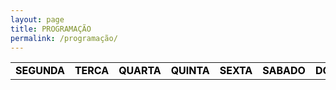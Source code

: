 ```yaml
---
layout: page
title: PROGRAMAÇÃO
permalink: /programação/
---
```

<table class="days" style="width:100%">
  <tr>
    <td class="segunda" onclick="selectDay('segunda')">SEGUNDA</td>
    <td class="terca" onclick="selectDay('terca')">TERCA</td>
    <td class="quarta" onclick="selectDay('quarta')">QUARTA</td>
    <td class="quinta" onclick="selectDay('quinta')">QUINTA</td>
    <td class="sexta" onclick="selectDay('sexta')">SEXTA</td>
    <td class="sabado" onclick="selectDay('sabado')">SABADO</td>
    <td class="domingo" onclick="selectDay('domingo')">DOMINGO</td>
  </tr>
</table>
<!-- nao mexer -->
<div class="prog">
  <div class="segunda">
  <img src="/imagens/music-nonstop.png"alt="MÚSIC NONSTOP"
  <img src="/imagens/atarte.png" alt="A TARDE">
  <img src="/imagens/anoite.png" alt="A NOITE">
  <img src="/imagens/"rgththh.png" alt="MÚSIC NONSTOP">
  </div>
  <div class="terca">
  <img src="/imagens/ggfffff.png"alt="MÚSIC NONSTOP"
  <img src="/imagens/atarte.png" alt="A TARDE">
  <img src="/imagens/anoite.png" alt="A NOITE">
  <img src="/imagens/rgththh.png" alt="MÚSIC NONSTOP">  
  </div>
  <div class="quarta">
  <img src="/imagens/ggfffff.png"alt="MÚSIC NONSTOP"
  <img src="/imagens/atarte.png" alt="A TARDE">
  <img src="/imagens/anoite.png" alt="A NOITE">
  <img src="/imagens/gththh.png" alt="MÚSIC NONSTOP">
  </div>
  <div class="quinta">
  <img src="/imagens/ggfffff.png"alt="MÚSIC NONSTOP"
  <img src="/imagens/atarte.png" alt="A TARDE">
  <img src="/imagens/anoite.png" alt="A NOITE">
  <img src="/imagens/rgththh.png" alt="MÚSIC NONSTOP">
  </div>
  <div class="sexta">
  <img src="/imagens/ggfffff.png"alt="MÚSIC NONSTOP"
  <img src="/imagens/atarte.png" alt="A TARDE">
  <img src="/imagens/anoite.png" alt="A NOITE">
  <img src="/imagens/rgththh.png" alt="MÚSIC NONSTOP">
  </div>
  <div class="sabado">
  <img src="/imagens/ggfffff.png"alt="MÚSIC NONSTOP"
  <img src="/imagens/fgfggfhgh.png" alt="AGENDA DA SEMANA">
  <img src="/imagens/fgfggfhgh.png" alt="MÚSICA SEM PARAR">
  <img src="/imagens/ghgfhgjjghj.png" alt="DANCE MÚSIC">
  <img src="/imagens/rgththh.png"alt="MÚSIC NONSTOP"
  </div>
  <div class="domingo">
  img src="/imagens/ggfffff.png"alt="MÚSIC NONSTOP"
  <img src="/imagens/fgfggfhgh.png" alt="AGENDA DA SEMANA">
  <img src="/imagens/fgfggfhgh.png" alt="MÚSICA SEM PARAR">
  <img src="/imagens/ghgfhgjjghj.png" alt="DANCE MÚSIC">
  <img src="/imagens/rgththh.png"alt="MÚSIC NONSTOP"
  </div>
</div>
<!-- nao mexer -->
<script>
  var allDays = document.querySelectorAll('.days tr td');
  var allProg = document.querySelectorAll('.prog div');
  function selectDay(day){
    var selectedDay = document.querySelector('.days tr td.'+day);
    var selectedProg = document.querySelector('.prog div.'+day);
    for (var i = 0; i < allDays.length; i++) {
      allDays[i].classList.remove('selected');
      allProg[i].classList.remove('selected');
    }
    selectedDay.classList.add('selected');
    selectedProg.classList.add('selected');
  }
  var today = new Date().getDay();
  var dayOfTheWeek = today === 0 ? 6 : today-1;
  allProg[dayOfTheWeek].classList.add('selected');
  allDays[dayOfTheWeek].classList.add('selected');
</script>
<style>
  .days tr td{
    border: 0;
    text-align: center;
    font-weight: bold;
    cursor: pointer;
    color: black;
    background-color: none;
  }
  .days tr td.selected{
    color: white;
    background-color: #0092ca;
  }
  .prog div{
    display: none;
  }
  .prog div.selected{
    display: block;
  }
</style>
<!-- nao mexer -->

